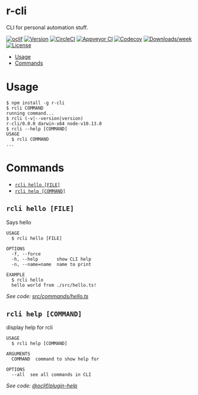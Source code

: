 r-cli
=====

CLI for personal automation stuff.

[![oclif](https://img.shields.io/badge/cli-oclif-brightgreen.svg)](https://oclif.io)
[![Version](https://img.shields.io/npm/v/r-cli.svg)](https://npmjs.org/package/r-cli)
[![CircleCI](https://circleci.com/gh/rubenbase/r-cli/tree/master.svg?style=shield)](https://circleci.com/gh/rubenbase/r-cli/tree/master)
[![Appveyor CI](https://ci.appveyor.com/api/projects/status/github/rubenbase/r-cli?branch=master&svg=true)](https://ci.appveyor.com/project/rubenbase/r-cli/branch/master)
[![Codecov](https://codecov.io/gh/rubenbase/r-cli/branch/master/graph/badge.svg)](https://codecov.io/gh/rubenbase/r-cli)
[![Downloads/week](https://img.shields.io/npm/dw/r-cli.svg)](https://npmjs.org/package/r-cli)
[![License](https://img.shields.io/npm/l/r-cli.svg)](https://github.com/rubenbase/r-cli/blob/master/package.json)

<!-- toc -->
* [Usage](#usage)
* [Commands](#commands)
<!-- tocstop -->
# Usage
<!-- usage -->
```sh-session
$ npm install -g r-cli
$ rcli COMMAND
running command...
$ rcli (-v|--version|version)
r-cli/0.0.0 darwin-x64 node-v10.13.0
$ rcli --help [COMMAND]
USAGE
  $ rcli COMMAND
...
```
<!-- usagestop -->
# Commands
<!-- commands -->
* [`rcli hello [FILE]`](#rcli-hello-file)
* [`rcli help [COMMAND]`](#rcli-help-command)

## `rcli hello [FILE]`

Says hello

```
USAGE
  $ rcli hello [FILE]

OPTIONS
  -f, --force
  -h, --help       show CLI help
  -n, --name=name  name to print

EXAMPLE
  $ rcli hello
  hello world from ./src/hello.ts!
```

_See code: [src/commands/hello.ts](https://github.com/rubenbase/r-cli/blob/v0.0.0/src/commands/hello.ts)_

## `rcli help [COMMAND]`

display help for rcli

```
USAGE
  $ rcli help [COMMAND]

ARGUMENTS
  COMMAND  command to show help for

OPTIONS
  --all  see all commands in CLI
```

_See code: [@oclif/plugin-help](https://github.com/oclif/plugin-help/blob/v2.2.1/src/commands/help.ts)_
<!-- commandsstop -->

